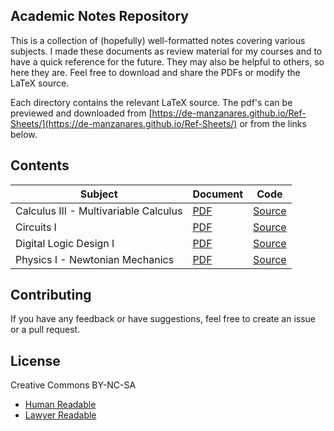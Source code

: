 ## Academic Notes Repository

This is a collection of (hopefully) well-formatted notes covering various subjects. I made these
documents as review material for my courses and to have a quick reference for the future. They may
also be helpful to others, so here they are. Feel free to download and share the PDFs or modify the LaTeX source.

Each directory contains the relevant LaTeX source. The pdf's can be previewed and downloaded
from [https://de-manzanares.github.io/Ref-Sheets/](https://de-manzanares.github.io/Ref-Sheets/) or from the links below.

## Contents

| Subject                               | Document                                                                                    | Code                                                                                                          |
|---------------------------------------|---------------------------------------------------------------------------------------------|---------------------------------------------------------------------------------------------------------------|
| Calculus III - Multivariable Calculus | [PDF](https://de-manzanares.github.io/Ref-Sheets/Calculus_III___Multivariable_Calculus.pdf) | [Source](https://github.com/de-Manzanares/Ref-Sheets/tree/main/Calculus%20III%20-%20Multivariable%20Calculus) |
| Circuits I                            | [PDF](https://de-manzanares.github.io/Ref-Sheets/Circuits_I.pdf)                            | [Source](https://github.com/de-Manzanares/Ref-Sheets/tree/main/Circuits%20I)                                  |
| Digital Logic Design I                | [PDF](https://de-manzanares.github.io/Ref-Sheets/Digital_Logic_Design_I.pdf)                | [Source](https://github.com/de-Manzanares/Ref-Sheets/tree/main/Digital%20Logic%20Design%20I)                  |
| Physics I - Newtonian Mechanics       | [PDF](https://de-manzanares.github.io/Ref-Sheets/Physics_I___Newtonian_Mechanics.pdf)       | [Source](https://github.com/de-Manzanares/Ref-Sheets/tree/main/Physics%20I%20-%20Newtonian%20Mechanics)       |

## Contributing

If you have any feedback or have suggestions, feel free to create an issue or a pull request.

## License

Creative Commons BY-NC-SA

- [Human Readable](https://creativecommons.org/licenses/by-nc-sa/4.0/deed.en)
- [Lawyer Readable](LICENSE.md)
